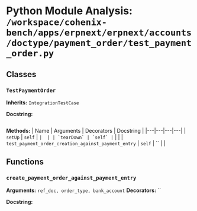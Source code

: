# Python Module Analysis: `/workspace/cohenix-bench/apps/erpnext/erpnext/accounts/doctype/payment_order/test_payment_order.py`

## Classes

### `TestPaymentOrder`
**Inherits:** `IntegrationTestCase`


**Docstring:**
```

```

**Methods:**
| Name | Arguments | Decorators | Docstring |
|---|---|---|---|
| `setUp` | `self` | `` |  |
| `tearDown` | `self` | `` |  |
| `test_payment_order_creation_against_payment_entry` | `self` | `` |  |





## Functions

### `create_payment_order_against_payment_entry`
**Arguments:** `ref_doc, order_type, bank_account`
**Decorators:** ``

**Docstring:**
```

```

